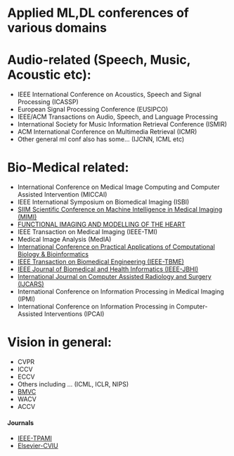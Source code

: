 # Applied ML,DL conferences of various domains

# Audio-related (Speech, Music, Acoustic etc):
- IEEE International Conference on Acoustics, Speech and Signal Processing (ICASSP)
- European Signal Processing Conference (EUSIPCO)
- IEEE/ACM Transactions on Audio, Speech, and Language Processing 
- International Society for Music Information Retrieval Conference (ISMIR)
- ACM International Conference on Multimedia Retrieval (ICMR)
- Other general ml conf also has some... (IJCNN, ICML etc)

# Bio-Medical related:
- International Conference on Medical Image Computing and Computer Assisted Intervention (MICCAI)
- IEEE International Symposium on Biomedical Imaging (ISBI)
- [SIIM Scientific Conference on Machine Intelligence in Medical Imaging (MIMI)](https://siim.org/page/2016CMIMI)
- [FUNCTIONAL IMAGING AND MODELLING OF THE HEART](https://fimh2017.joomla.com/)
- IEEE Transaction on Medical Imaging (IEEE-TMI)
- Medical Image Analysis (MedIA)
- [International Conference on Practical Applications of Computational Biology & Bioinformatics](https://www.pacbb.net/)
- [IEEE Transaction on Biomedical Engineering (IEEE-TBME)](http://tbme.embs.org/)
- [IEEE Journal of Biomedical and Health Informatics (IEEE-JBHI)](http://jbhi.embs.org/)
- [International Journal on Computer Assisted Radiology and Surgery (IJCARS)](http://www.springer.com/medicine/radiology/journal/11548)
- International Conference on Information Processing in Medical Imaging (IPMI)
- International Conference on Information Processing in Computer-Assisted Interventions (IPCAI)

# Vision in general:
- CVPR
- ICCV
- ECCV
- Others including ... (ICML, ICLR, NIPS)
- [BMVC](https://bmvc2017.london/)
- WACV
- ACCV
#### Journals
- [IEEE-TPAMI](https://ieeexplore.ieee.org/xpl/RecentIssue.jsp?punumber=34)
- [Elsevier-CVIU](https://www.journals.elsevier.com/computer-vision-and-image-understanding)
